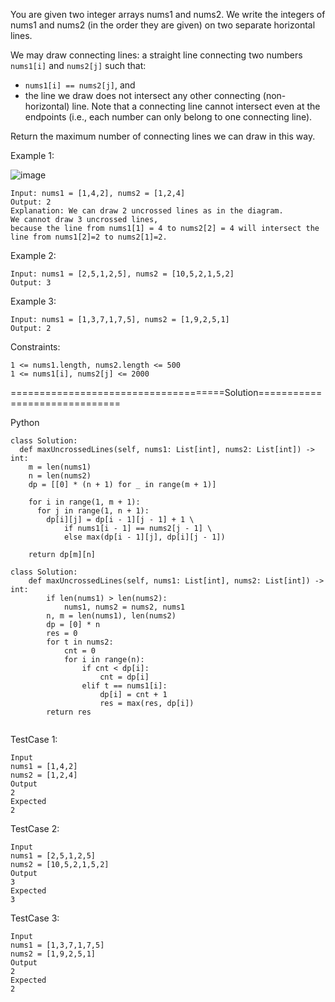 You are given two integer arrays nums1 and nums2. We write the integers of nums1 and nums2 (in the order they are given) on two separate horizontal lines.

We may draw connecting lines: a straight line connecting two numbers ```nums1[i]``` and ```nums2[j]``` such that:

 - ```nums1[i] == nums2[j]```, and
 - the line we draw does not intersect any other connecting (non-horizontal) line.
Note that a connecting line cannot intersect even at the endpoints (i.e., each number can only belong to one connecting line).

Return the maximum number of connecting lines we can draw in this way.

 

Example 1:

![image](https://github.com/Pughal/leetcode_solutions/assets/22728867/fe43b0c3-dd9b-461e-bc15-e15bac915d9c)

```
Input: nums1 = [1,4,2], nums2 = [1,2,4]
Output: 2
Explanation: We can draw 2 uncrossed lines as in the diagram.
We cannot draw 3 uncrossed lines, 
because the line from nums1[1] = 4 to nums2[2] = 4 will intersect the line from nums1[2]=2 to nums2[1]=2.
```

Example 2:
```
Input: nums1 = [2,5,1,2,5], nums2 = [10,5,2,1,5,2]
Output: 3
```

Example 3:
```
Input: nums1 = [1,3,7,1,7,5], nums2 = [1,9,2,5,1]
Output: 2
``` 

Constraints:
```
1 <= nums1.length, nums2.length <= 500
1 <= nums1[i], nums2[j] <= 2000
```

=====================================Solution==============================

Python

```
class Solution:
  def maxUncrossedLines(self, nums1: List[int], nums2: List[int]) -> int:
    m = len(nums1)
    n = len(nums2)
    dp = [[0] * (n + 1) for _ in range(m + 1)]

    for i in range(1, m + 1):
      for j in range(1, n + 1):
        dp[i][j] = dp[i - 1][j - 1] + 1 \
            if nums1[i - 1] == nums2[j - 1] \
            else max(dp[i - 1][j], dp[i][j - 1])

    return dp[m][n]
```

```
class Solution:
    def maxUncrossedLines(self, nums1: List[int], nums2: List[int]) -> int:
        if len(nums1) > len(nums2):
            nums1, nums2 = nums2, nums1
        n, m = len(nums1), len(nums2)
        dp = [0] * n
        res = 0
        for t in nums2:
            cnt = 0
            for i in range(n):
                if cnt < dp[i]:
                    cnt = dp[i]
                elif t == nums1[i]:
                    dp[i] = cnt + 1
                    res = max(res, dp[i])
        return res
        
```


TestCase 1:
```
Input
nums1 = [1,4,2]
nums2 = [1,2,4]
Output
2
Expected
2
```

TestCase 2:
```
Input
nums1 = [2,5,1,2,5]
nums2 = [10,5,2,1,5,2]
Output
3
Expected
3
```

TestCase 3:
```
Input
nums1 = [1,3,7,1,7,5]
nums2 = [1,9,2,5,1]
Output
2
Expected
2
```
